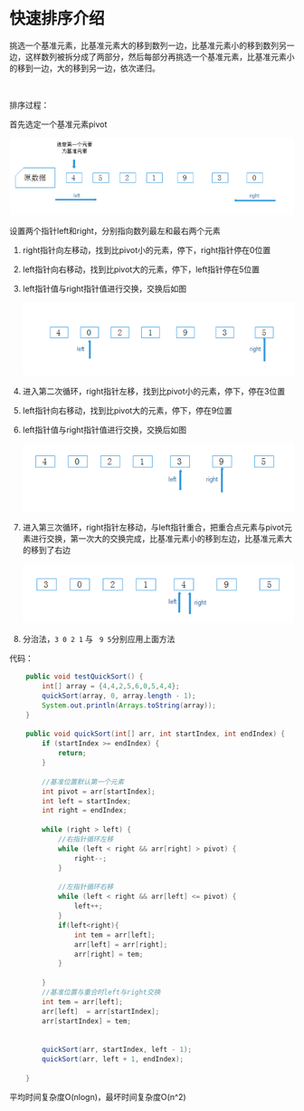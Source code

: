 # 快速排序介绍

​	挑选一个基准元素，比基准元素大的移到数列一边，比基准元素小的移到数列另一边，这样数列被拆分成了两部分，然后每部分再挑选一个基准元素，比基准元素小的移到一边，大的移到另一边，依次递归。

​	

排序过程：

首先选定一个基准元素pivot

![1578747393407](./img/1578747393407.png)

设置两个指针left和right，分别指向数列最左和最右两个元素

1. right指针向左移动，找到比pivot小的元素，停下，right指针停在0位置
2. left指针向右移动，找到比pivot大的元素，停下，left指针停在5位置

3. left指针值与right指针值进行交换，交换后如图

   ![1578748869235](./img/1578748869235.png)

4. 进入第二次循环，right指针左移，找到比pivot小的元素，停下，停在3位置

5. left指针向右移动，找到比pivot大的元素，停下，停在9位置

6. left指针值与right指针值进行交换，交换后如图

   ![1578749062231](./img/1578749062231.png)

7. 进入第三次循环，right指针左移动，与left指针重合，把重合点元素与pivot元素进行交换，第一次大的交换完成，比基准元素小的移到左边，比基准元素大的移到了右边

   ![1578749268194](./img/1578749268194.png)

8. 分治法，`3 0 2 1` 与 ` 9 5`分别应用上面方法



代码：

```java
 	public void testQuickSort() {
        int[] array = {4,4,2,5,6,0,5,4,4};
        quickSort(array, 0, array.length - 1);
        System.out.println(Arrays.toString(array));
    }

    public void quickSort(int[] arr, int startIndex, int endIndex) {
        if (startIndex >= endIndex) {
            return;
        }

        //基准位置默认第一个元素
        int pivot = arr[startIndex];
        int left = startIndex;
        int right = endIndex;

        while (right > left) {
            //右指针循环左移
            while (left < right && arr[right] > pivot) {
                right--;
            }

            //左指针循环右移
            while (left < right && arr[left] <= pivot) {
                left++;
            }
            if(left<right){
                int tem = arr[left];
                arr[left] = arr[right];
                arr[right] = tem;
            }

        }
        //基准位置与重合时left与right交换
        int tem = arr[left];
        arr[left]  = arr[startIndex];
        arr[startIndex] = tem;


        quickSort(arr, startIndex, left - 1);
        quickSort(arr, left + 1, endIndex);

    }
```





平均时间复杂度O(nlogn)，最坏时间复杂度O(n^2)



